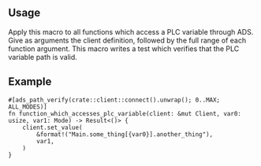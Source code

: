 
## Usage

Apply this macro to all functions which access a PLC variable through ADS. Give as arguments the client definition, followed by the full range of each function argument. This macro writes a test which verifies that the PLC variable path is valid.

## Example

```
#[ads_path_verify(crate::client::connect().unwrap(); 0..MAX; ALL_MODES)]
fn function_which_accesses_plc_variable(client: &mut Client, var0: usize, var1: Mode) -> Result<()> {
    client.set_value(
        &format!("Main.some_thing[{var0}].another_thing"),
        var1,
    )
}
```
